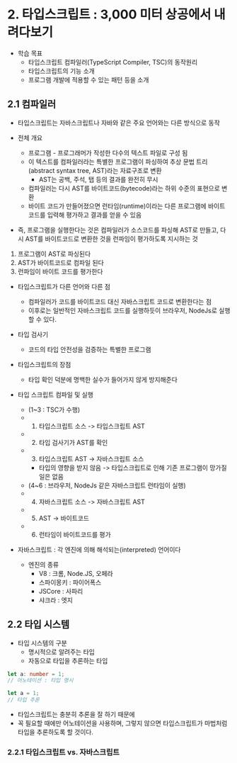 # 2. 타입스크립트 : 3,000 미터 상공에서 내려다보기

- 학습 목표
  - 타입스크립트 컴파일러(TypeScript Compiler, TSC)의 동작원리
  - 타입스크립트의 기능 소개
  - 프로그램 개발에 적용할 수 있는 패턴 등을 소개

## 2.1 컴파일러

- 타입스크립트는 자바스크립트나 자바와 같은 주요 언어와는 다른 방식으로 동작
- 전체 개요

  - 프로그램 - 프로그래머가 작성한 다수의 텍스트 파일로 구성 됨
  - 이 텍스트를 컴파일러라는 특별한 프로그램이 파싱하여
    추상 문법 트리(abstract syntax tree, AST)라는 자료구조로 변환
    - AST는 공백, 주석, 탭 등의 결과를 완전히 무시
  - 컴파일러는 다시 AST를 바이트코드(bytecode)라는 하위 수준의 표현으로 변환
  - 바이트 코드가 만들어졌으면 런타임(runtime)이라는 다른 프로그램에 바이트코드를 입력해 평가하고 결과를 얻을 수 있음

- 즉, 프로그램을 실행한다는 것은 컴파일러가 소스코드를 파싱해 AST로 만들고, 다시 AST를 바이트코드로 변환한 것을 런파임이 평가하도록 지시하는 것

1. 프로그램이 AST로 파싱된다
2. AST가 바이트코드로 컴파일 된다
3. 런파임이 바이트 코드를 평가한다

- 타입스크립트가 다른 언어와 다른 점

  - 컴파일러가 코드를 바이트코드 대신 자바스크립트 코드로 변환한다는 점
  - 이후로는 일반적인 자바스크립트 코드를 실행하듯이 브라우저, NodeJs로 실행할 수 있다.

- 타입 검사기

  - 코드의 타입 안전성을 검증하는 특별한 프로그램

- 타입스크립트의 장점

  - 타입 확인 덕분에 명백한 실수가 들어가지 않게 방지해준다

- 타입 스크립트 컴파일 및 실행

  - (1~3 : TSC가 수행)
  - 1. 타입스크립트 소스 -> 타입스크립트 AST
  - 2. 타입 검사기가 AST를 확인
  - 3. 타입스크립트 AST -> 자바스크립트 소스
    - 타입의 영향을 받지 않음 -> 타입스크립트로 인해 기존 프로그램이 망가질 일은 없음
  - (4~6 : 브라우저, NodeJs 같은 자바스크립트 런타임이 실행)
  - 4. 자바스크립트 소스 -> 자바스크립트 AST
  - 5. AST -> 바이트코드
  - 6. 런타임이 바이트코드를 평가

- 자바스크립트 : 각 엔진에 의해 해석되는(interpreted) 언어이다

  - 엔진의 종류
    - V8 : 크롬, Node.JS, 오페라
    - 스파이몽키 : 파이어폭스
    - JSCore : 사파리
    - 샤크라 : 엣지

## 2.2 타입 시스템

- 타입 시스템의 구분
  - 명시적으로 알려주는 타입
  - 자동으로 타입을 추론하는 타입

```ts
let a: number = 1;
// 어노테이션 : 타입 명시
```

```ts
let a = 1;
// 타입 추론
```

- 타입스크립트는 충분히 추론을 잘 하기 때문에
- 꼭 필요할 때에만 어노테이션을 사용하며, 그렇지 않으면 타입스크립트가 마법처럼 타입을 추론하도록 할 것이다.

### 2.2.1 타입스크립트 vs. 자바스크립트
